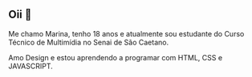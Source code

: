 ## Oii 👋

Me chamo Marina, tenho 18 anos e atualmente sou estudante do Curso Técnico de Multimídia no Senai de São Caetano. 

Amo Design e estou aprendendo a programar com HTML, CSS e JAVASCRIPT.
